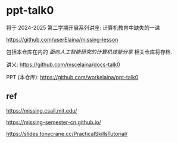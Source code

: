 # ppt-talk0

将于 2024-2025 第二学期开展系列讲座: 计算机教育中缺失的一课

https://github.com/userElaina/missing-lesson

包括本仓库在内的 *面向人工智能研究的计算机技能分享* 相关仓库将存档.

讲义: https://github.com/mscelaina/docs-talk0

PPT (本仓库): https://github.com/workelaina/ppt-talk0 

## ref

https://missing.csail.mit.edu/

https://missing-semester-cn.github.io/

https://slides.tonycrane.cc/PracticalSkillsTutorial/
